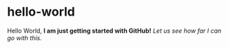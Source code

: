 # hello-world
Hello World,
**I am just getting started with GitHub!**
*Let us see how far I can go with this.*

